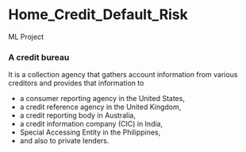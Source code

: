 # Home_Credit_Default_Risk
ML Project

### A credit bureau 
It is a collection agency that gathers account information from various creditors and provides that information to 
- a consumer reporting agency in the United States, 
- a credit reference agency in the United Kingdom, 
- a credit reporting body in Australia, 
- a credit information company (CIC) in India, 
- Special Accessing Entity in the Philippines, 
- and also to private lenders.